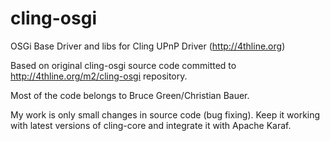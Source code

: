 # cling-osgi
OSGi Base Driver and libs for Cling UPnP Driver (http://4thline.org)

Based on original cling-osgi source code committed to http://4thline.org/m2/cling-osgi repository.

Most of the code belongs to Bruce Green/Christian Bauer.

My work is only small changes in source code (bug fixing). Keep it working with latest versions of cling-core and 
integrate it with Apache Karaf.


